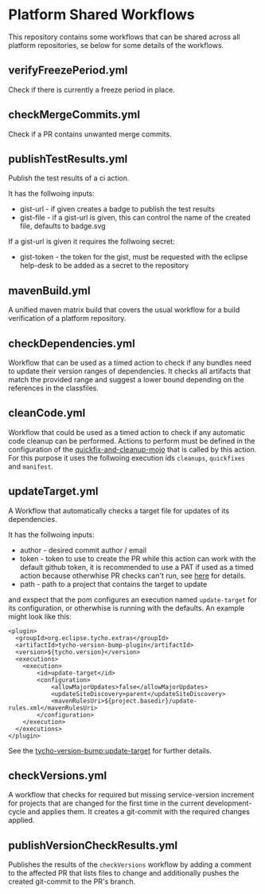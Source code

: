 # Platform Shared Workflows

This repository contains some workflows that can be shared across all platform repositories, se below for some details of the workflows.

## verifyFreezePeriod.yml

Check if there is currently a freeze period in place.

## checkMergeCommits.yml

Check if a PR contains unwanted merge commits.

## publishTestResults.yml

Publish the test results of a ci action.

It has the follwoing inputs:

- gist-url - if given creates a badge to publish the test results
- gist-file - if a gist-url is given, this can control the name of the created file, defaults to badge.svg

If a gist-url is given it requires the follwoing secret:

- gist-token - the token for the gist, must be requested with the eclipse help-desk to be added as a secret to the repository

## mavenBuild.yml

A unified maven matrix build that covers the usual workflow for a build verification of a platform repository.

## checkDependencies.yml

Workflow that can be used as a timed action to check if any bundles need to update their version ranges of dependencies.
It checks all artifacts that match the provided range and suggest a lower bound depending on the references in the classfiles.

## cleanCode.yml

Workflow that could be used as a timed action to check if any automatic code cleanup can be performed.
Actions to perform must be defined in the configuration of the [quickfix-and-cleanup-mojo](https://github.com/eclipse-tycho/tycho/blob/main/RELEASE_NOTES.md#new-quickfix-and-cleanup-mojo)
that is called by this action. For this purpose it uses the follwoing execution ids `cleanups`, `quickfixes` and `manifest`.

## updateTarget.yml

A Workflow that automatically checks a target file for updates of its dependencies.

It has the follwoing inputs:
- author - desired commit author / email 
- token - token to use to create the PR while this action can work with the default github token, it is recommended to use a PAT if used as a timed action because otherwhise PR checks can't run, see [here](https://github.com/marketplace/actions/create-pull-request#token) for details.
- path - path to a project that contains the target to update

and exspect that the pom configures an execution named `update-target` for its configuration, or otherwhise is running with the defaults. 
An example might look like this:

```
<plugin>
  <groupId>org.eclipse.tycho.extras</groupId>
  <artifactId>tycho-version-bump-plugin</artifactId>
  <version>${tycho.version}</version>
  <executions>
    <execution>
        <id>update-target</id>
        <configuration>
            <allowMajorUpdates>false</allowMajorUpdates>
            <updateSiteDiscovery>parent</updateSiteDiscovery>
            <mavenRulesUri>${project.basedir}/update-rules.xml</mavenRulesUri>
        </configuration>
    </execution>
  </executions>
</plugin>
```

See the [tycho-version-bump:update-target](https://tycho.eclipseprojects.io/doc/latest/tycho-extras/tycho-version-bump-plugin/update-target-mojo.html) for further details.

## checkVersions.yml

A workflow that checks for required but missing service-version increment for projects that are changed for the first time in the current development-cycle and applies them.
It creates a git-commit with the required changes applied.

## publishVersionCheckResults.yml

Publishes the results of the `checkVersions` workflow by adding a comment to the affected PR that lists files to change and additionally pushes the created git-commit to the PR's branch.
